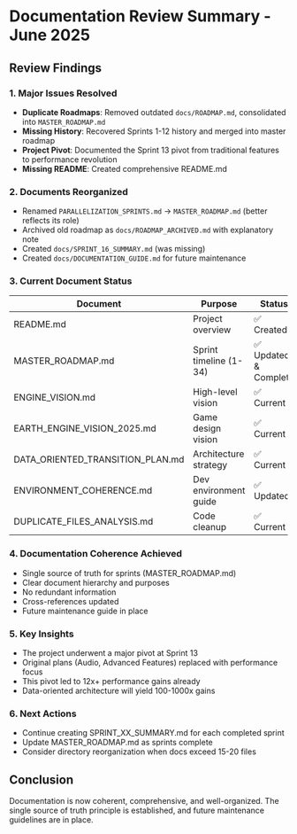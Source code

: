 # Documentation Review Summary - June 2025

## Review Findings

### 1. Major Issues Resolved
- **Duplicate Roadmaps**: Removed outdated `docs/ROADMAP.md`, consolidated into `MASTER_ROADMAP.md`
- **Missing History**: Recovered Sprints 1-12 history and merged into master roadmap
- **Project Pivot**: Documented the Sprint 13 pivot from traditional features to performance revolution
- **Missing README**: Created comprehensive README.md

### 2. Documents Reorganized
- Renamed `PARALLELIZATION_SPRINTS.md` → `MASTER_ROADMAP.md` (better reflects its role)
- Archived old roadmap as `docs/ROADMAP_ARCHIVED.md` with explanatory note
- Created `docs/SPRINT_16_SUMMARY.md` (was missing)
- Created `docs/DOCUMENTATION_GUIDE.md` for future maintenance

### 3. Current Document Status

| Document | Purpose | Status |
|----------|---------|--------|
| README.md | Project overview | ✅ Created |
| MASTER_ROADMAP.md | Sprint timeline (1-34) | ✅ Updated & Complete |
| ENGINE_VISION.md | High-level vision | ✅ Current |
| EARTH_ENGINE_VISION_2025.md | Game design vision | ✅ Current |
| DATA_ORIENTED_TRANSITION_PLAN.md | Architecture strategy | ✅ Current |
| ENVIRONMENT_COHERENCE.md | Dev environment guide | ✅ Updated |
| DUPLICATE_FILES_ANALYSIS.md | Code cleanup | ✅ Current |

### 4. Documentation Coherence Achieved
- Single source of truth for sprints (MASTER_ROADMAP.md)
- Clear document hierarchy and purposes
- No redundant information
- Cross-references updated
- Future maintenance guide in place

### 5. Key Insights
- The project underwent a major pivot at Sprint 13
- Original plans (Audio, Advanced Features) replaced with performance focus
- This pivot led to 12x+ performance gains already
- Data-oriented architecture will yield 100-1000x gains

### 6. Next Actions
- Continue creating SPRINT_XX_SUMMARY.md for each completed sprint
- Update MASTER_ROADMAP.md as sprints complete
- Consider directory reorganization when docs exceed 15-20 files

## Conclusion
Documentation is now coherent, comprehensive, and well-organized. The single source of truth principle is established, and future maintenance guidelines are in place.